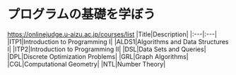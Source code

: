 # プログラムの基礎を学ぼう

https://onlinejudge.u-aizu.ac.jp/courses/list
|Title|Description|
|:---|:---|
|ITP1|Introduction to Programming I|
|ALDS1|Algorithms and Data Structures I|
|ITP2|Introduction to Programming II|
|DSL|Data Sets and Queries|
|DPL|Discrete Optimization Problems|
|GRL|Graph Algorithms|
|CGL|Computational Geometry|
|NTL|Number Theory|
